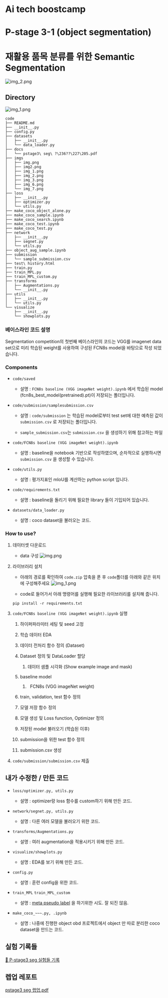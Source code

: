 # Ai tech boostcamp 
# P-stage 3-1 (object segmentation)
# 재활용 품목 분류를 위한 Semantic Segmentation
![img_2.png](imgs/img_2.png)

## Directory
![img_1.png](imgs/img_1.png)
```
code
├── README.md
├── __init__.py
├── config.py
├── datasets
│   ├── __init__.py
│   └── data_loader.py
├── docs
│   └── pstage3\ seg\ ?\236??\227\205.pdf
├── imgs
│   ├── img.png
│   ├── img2.png
│   ├── img_1.png
│   ├── img_2.png
│   ├── img_3.png
│   ├── img_6.png
│   └── img_7.png
├── loss
│   ├── __init__.py
│   ├── optimizer.py
│   └── utils.py
├── make_coco_object_alone.py
├── make_coco_sample.ipynb
├── make_coco_search.ipynb
├── make_coco_test.ipynb
├── make_coco_test.py
├── network
│   ├── __init__.py
│   ├── segnet.py
│   └── utils.py
├── object_aug_sample.ipynb
├── submission
│   └── sample_submission.csv
├── test\ history.html
├── train.py
├── train_MPL.py
├── train_MPL_custom.py
├── transforms
│   ├── Augmentations.py
│   └── __init__.py
├── utils
│   ├── __init__.py
│   └── utils.py
└── visualize
    ├── __init__.py
    └── showplots.py
```

### 베이스라인 코드 설명
Segmentation competition의 첫번째 베이스라인의 코드는 VGG를 imagenet data set으로 미리 학습된 weight를 사용하여 구성된 FCN8s model을 바탕으로 작성 되었습니다.

### Components

* ``code/saved``

    * 설명 : ``FCN8s baseline (VGG imageNet weight).ipynb`` 에서 학습된 model (fcn8s_best_model(pretrained).pt)이 저장되는 폴더입니다.

* `code/submission/samplesubmission.csv`

    * 설명 : `code/submission` 는 학습된 model로부터 test set에 대한 예측된 값이 `submission.csv` 로 저장되는 폴더입니다.

    * `sample_submission.csv`는 `submission.csv` 을 생성하기 위해 참고하는 파일

* `code/FCN8s baseline (VGG imageNet weight).ipynb`

    * 설명 : baseline을 notebook 기반으로 작성하였으며, 순차적으로 실행하시면 `submission.csv` 을 생성할 수 있습니다.

* `code/utils.py`

    * 설명 : 평가지표인 mIoU를 계산하는 python script 입니다.

* `code/requirements.txt`

    * 설명 : baseline을 돌리기 위해 필요한 library 들이 기입되어 있습니다.


* `datasets/data_loader.py`
    * 설명 : coco dataset을 불러오는 코드.
    

### How to use?

1. 데이터셋 다운로드

    * data 구성
![img.png](imgs/img2.png)
      

2. 라이브러리 설치

    * 아래의 경로를 확인하여 `code.zip` 압축을 푼 후 `code`폴더를 아래와 같은 위치에 구성해주세요
![img_1.png](imgs/img_3.png)

    * code로 들어가서 아래 명령어를 실행해 필요한 라이브러리를 설치해 줍니다.

    ```
    pip install -r requirements.txt
    ```

3. `code/FCN8s baseline (VGG imageNet weight).ipynb` 실행

    1. 하이퍼파라미터 세팅 및 seed 고정

    2. 학습 데이터 EDA

    3. 데이터 전처리 함수 정의 (Dataset)

    4. Dataset 정의 및 DataLoader 할당

        1. 데이터 샘플 시각화 (Show example image and mask)

    5. baseline model

        1.   FCN8s (VGG imageNet weight)

    6. train, validation, test 함수 정의

    7. 모델 저장 함수 정의

    8. 모델 생성 및 Loss function, Optimizer 정의

    9. 저장된 model 불러오기 (학습된 이후)

    10. submission을 위한 test 함수 정의

    11. submission.csv 생성

4. `code/submission/submission.csv` 제출

## 내가 수정한 / 만든 코드

* `loss/optimizer.py, utils.py`
    * 설명 : optimizer랑 loss 함수를 custom하기 위해 만든 코드.
    
* `network/segnet.py, utils.py`
    * 설명 : 다른 여러 모델을 불러오기 위한 코드.
    
* `transforms/Augmentations.py`
    * 설명 : 여러 augmentation을 적용시키기 위해 만든 코드.
    
* `visualize/showplots.py`
    * 설명 : EDA를 보기 위해 만든 코드.
    
* `config.py`
    * 설명 : 훈련 config을 위한 코드.

* `train_MPL` `train_MPL_custom`
    * 설명 : [meta pseudo label](https://paperswithcode.com/paper/meta-pseudo-labels) 을 하기위한 시도. 잘 되진 않음.
    
* `make_coco_~~~.py, .ipynb`
    * 설명 : 나중에 진행한 object obd 프로젝트에서 object 만 따로 분리한 coco dataset을 만드는 코드.
    

## 실험 기록들
[🧪 P-stage3 seg 실험들 기록](https://htmlpreview.github.io/?https://github.com/bcaitech1/p3-ims-obd-doggum/blob/main/sanggeon_seg/test%20history.html)

## 렙업 레포트
[pstage3 seg 랩업.pdf](https://github.com/bcaitech1/p3-ims-obd-doggum/blob/main/sanggeon_seg/docs/pstage3%20seg%20%EB%9E%A9%EC%97%85.pdf)

